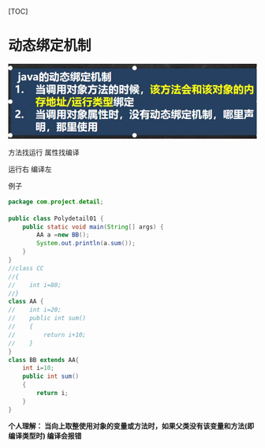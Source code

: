 [TOC]

# 动态绑定机制

<img src="image-20250104141436739.png" alt="image-20250104141436739" style="zoom:150%;" />

方法找运行              属性找编译

运行右      编译左

例子

```java
package com.project.detail;

public class Polydetail01 {
    public static void main(String[] args) {
        AA a =new BB();
        System.out.println(a.sum());
    }
}
//class CC
//{
//    int i=80;
//}
class AA {
//    int i=20;
//    public int sum()
//    {
//        return i+10;
//    }
}
class BB extends AA{
    int i=10;
    public int sum()
    {
        return i;
    }
}

```

**个人理解： 当向上取整使用对象的变量或方法时，如果父类没有该变量和方法(即编译类型时) 编译会报错**

